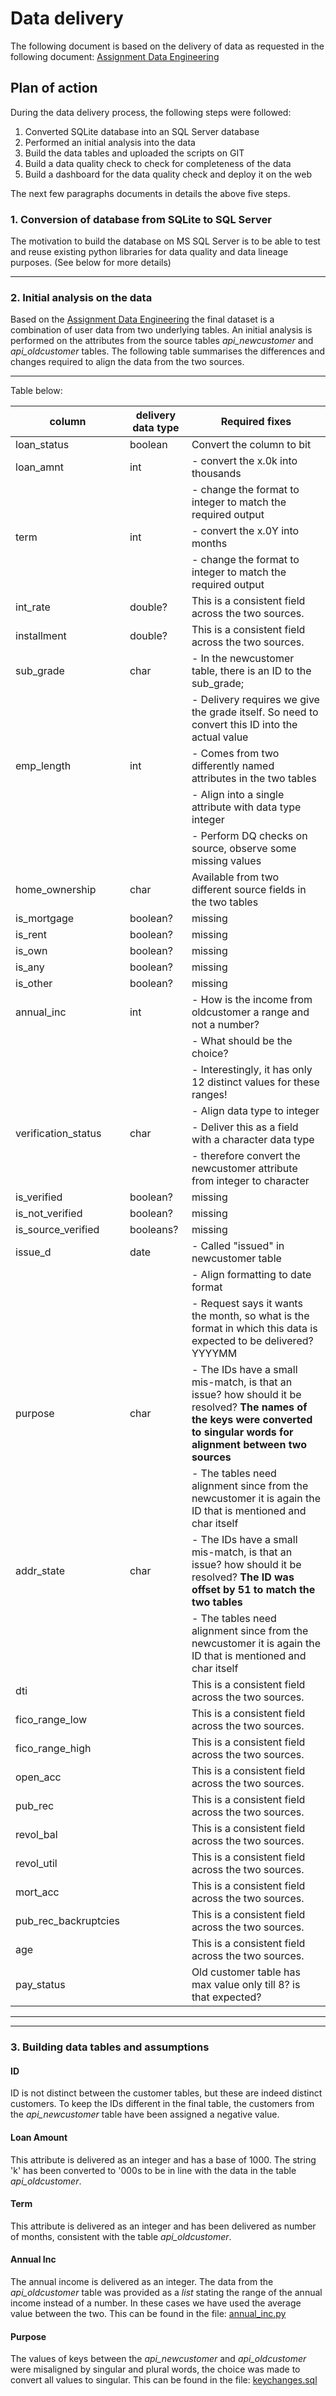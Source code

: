 # Data delivery 

The following document is based on the delivery of data as requested in the following document: [Assignment Data Engineering](https://github.com/akshaykatre/databuild/blob/c4fdabc97f122c4243d4bb9fbed586790449a172/Assignment%20data%20engineering%20description%20pdf%20format.pdf)

## Plan of action 

During the data delivery process, the following steps were followed: 

1. Converted SQLite database into an SQL Server database  
2. Performed an initial analysis into the data
3. Build the data tables and uploaded the scripts on GIT 
4. Build a data quality check to check for completeness of the data
5. Build a dashboard for the data quality check and deploy it on the web

The next few paragraphs documents in details the above five steps. 

### 1. Conversion of database from SQLite to SQL Server 


The motivation to build the database on MS SQL Server is to be able to test and reuse existing python libraries for data quality and data lineage purposes. (See below for more details)

--- 
### 2. Initial analysis on the data


Based on the [Assignment Data Engineering](https://github.com/akshaykatre/databuild/blob/c4fdabc97f122c4243d4bb9fbed586790449a172/Assignment%20data%20engineering%20description%20pdf%20format.pdf) the final dataset is a combination of user data from two underlying tables. An initial analysis is performed on the attributes from the source tables *api_newcustomer* and *api_oldcustomer* tables. The following table summarises the differences and changes required to align the data from the two sources.

--- 

Table below: 


| column               | delivery data type | Required fixes                                                                                                                |
|----------------------|--------------------|-------------------------------------------------------------------------------------------------------------------------------|
| loan_status          | boolean            | Convert the column to bit                                                                                                     |
| loan_amnt            | int                | - convert the x.0k into thousands                                                                                             |
|                      |                    | - change the format to integer to match the required output                                                                   |
| term                 | int                | - convert the x.0Y into months                                                                                                |
|                      |                    | - change the format to integer to match the required output                                                                   |
| int_rate             | double?            | This is a consistent field across the two sources.                                                                    |
| installment          | double?            | This is a consistent field across the two sources.                                                                    |
| sub_grade            | char               | - In the newcustomer table, there is an ID to the sub_grade;                                                                  |
|                      |                    | - Delivery requires we give the grade itself. So need to convert this ID into the actual value                                |
| emp_length           | int                | - Comes from two differently named attributes in the two tables                                                               |
|                      |                    | - Align into a single attribute with data type integer                                                                        |
|                      |                    | - Perform DQ checks on source, observe some missing values                                                                                          |
| home_ownership      | char                | Available from two different source fields in the two tables                                                                   |
| is_mortgage          | boolean?           | missing                                                                                                                       |
| is_rent              | boolean?           | missing                                                                                                                       |
| is_own               | boolean?           | missing                                                                                                                       |
| is_any               | boolean?           | missing                                                                                                                       |
| is_other             | boolean?           | missing                                                                                                                       |
| annual_inc           | int                |  - How is the income from oldcustomer a range and not a number?                                                               |
|                      |                    |    - What should be the choice?                                                                                               |
|                      |                    |    - Interestingly, it has only 12 distinct values for these ranges!                                                          |
|                      |                    | - Align data type  to integer                                                                                                 |
| verification_status  | char               |  - Deliver this as a field with a character data type                                                                         |
|                      |                    |  - therefore convert the newcustomer attribute from integer to character                                                      |
| is_verified          | boolean?           | missing                                                                                                                       |
| is_not_verified      | boolean?           | missing                                                                                                                       |
| is_source_verified   | booleans?          | missing                                                                                                                       |
| issue_d              | date               | - Called "issued" in newcustomer table                                                                                        |
|                      |                    | - Align formatting to date format                                                                                             |
|                      |                    | - Request says it wants the month, so what is the format in which this data is expected to be delivered? YYYYMM  |
| purpose              | char               | - The IDs have a small mis-match, is that an issue? how should it be resolved? **The names of the keys were converted to singular words for alignment between two sources**                                               |
|                      |                    | - The tables need alignment since from the newcustomer it is again the ID that is mentioned and char itself                   |
| addr_state           | char               | - The IDs have a small mis-match, is that an issue? how should it be resolved? **The ID was offset by 51 to match the two tables**                                                |
|                      |                    | - The tables need alignment since from the newcustomer it is again the ID that is mentioned and char itself                   |
| dti                  |                    | This is a consistent field across the two sources.                                                                    |
| fico_range_low       |                    | This is a consistent field across the two sources.                                                                    |
| fico_range_high      |                    | This is a consistent field across the two sources.                                                                    |
| open_acc             |                    | This is a consistent field across the two sources.                                                                    |
| pub_rec              |                    | This is a consistent field across the two sources.                                                                    |
| revol_bal            |                    | This is a consistent field across the two sources.                                                                    |
| revol_util           |                    | This is a consistent field across the two sources.                                                                    |
| mort_acc             |                    | This is a consistent field across the two sources.                                                                    |
| pub_rec_backruptcies |                    | This is a consistent field across the two sources.                                                                    |
| age                  |                    | This is a consistent field across the two sources.                                                                    |
| pay_status           |                    | Old customer table has max value only till 8? is that expected?                                                               |


--- 

---

### 3. Building data tables and assumptions 

#### ID 
ID is not distinct between the customer tables, but these are indeed distinct customers. To keep the IDs different in the final table, the customers from the *api_newcustomer* table have been assigned a negative value. 

#### Loan Amount
This attribute is delivered as an integer and has a base of 1000. The string 'k' has been converted to '000s to be in line with the data in the table *api_oldcustomer*.

#### Term
This attribute is delivered as an integer and has been delivered as number of months, consistent with the table *api_oldcustomer*.


#### Annual Inc
The annual income is delivered as an integer. The data from the *api_oldcustomer* table was provided as a *list* stating the range of the annual income instead of a number. In these cases we have used the average value between the two. This can be found in the file: [annual_inc.py](https://github.com/akshaykatre/databuild/blob/0fb3b6351c5065871d1b3f6104b366758f5613d4/build_tables/annual_inc.py)

#### Purpose 
The values of keys between the *api_newcustomer* and *api_oldcustomer* were misaligned by singular and plural words, the choice was made to convert all values to singular. This can be found in the file: [keychanges.sql](https://github.com/akshaykatre/databuild/blob/0fb3b6351c5065871d1b3f6104b366758f5613d4/build_tables/keychanges.sql)

